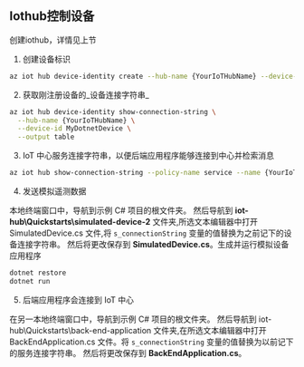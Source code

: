 ## Iothub控制设备

创建iothub，详情见上节

1. 创建设备标识

```bash
az iot hub device-identity create --hub-name {YourIoTHubName} --device-id MyDotnetDevice
```

2. 获取刚注册设备的_设备连接字符串_

```bash
az iot hub device-identity show-connection-string \
  --hub-name {YourIoTHubName} \
  --device-id MyDotnetDevice \
  --output table
```

3.  IoT 中心服务连接字符串，以便后端应用程序能够连接到中心并检索消息

```bash
az iot hub show-connection-string --policy-name service --name {YourIoTHubName} --output table
```

4. 发送模拟遥测数据

本地终端窗口中，导航到示例 C# 项目的根文件夹。 然后导航到 **iot-hub\Quickstarts\simulated-device-2** 文件夹,所选文本编辑器中打开 SimulatedDevice.cs 文件,将 `s_connectionString` 变量的值替换为之前记下的设备连接字符串。 然后将更改保存到 **SimulatedDevice.cs**。生成并运行模拟设备应用程序

```bash
dotnet restore
dotnet run
```

5. 后端应用程序会连接到 IoT 中心

在另一本地终端窗口中，导航到示例 C# 项目的根文件夹。 然后导航到 iot-hub\Quickstarts\back-end-application 文件夹,在所选文本编辑器中打开 BackEndApplication.cs 文件。将 `s_connectionString` 变量的值替换为以前记下的服务连接字符串。 然后将更改保存到 **BackEndApplication.cs**。

